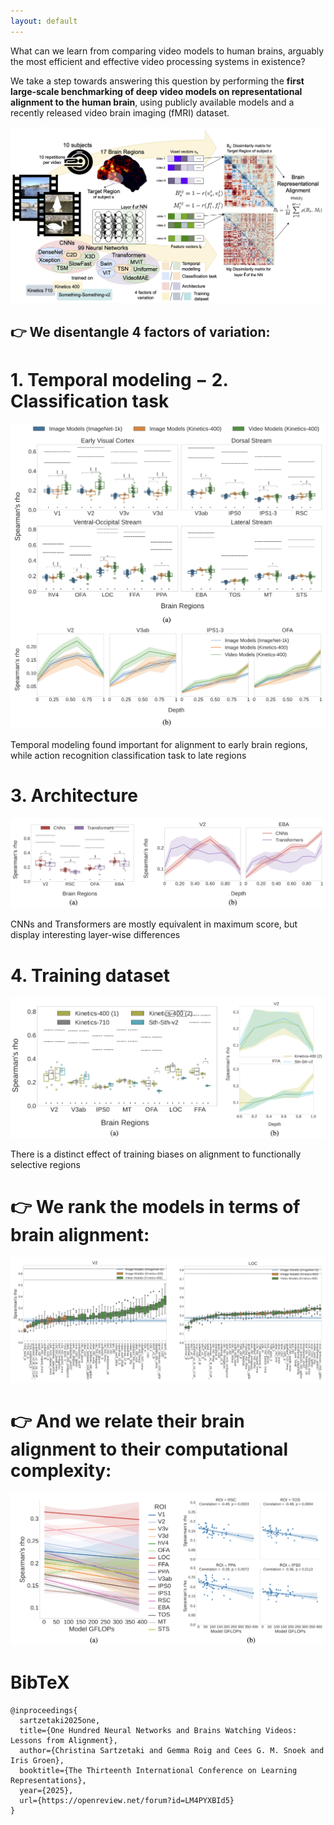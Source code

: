 ```yaml
---
layout: default
---
```


What can we learn from comparing video models to human brains, arguably the
most efficient and effective video processing systems in existence?

We take a step towards answering this question by performing the **first large-scale
benchmarking of deep video models on representational alignment to the human
brain**, using publicly available models and a recently released video brain imaging
(fMRI) dataset.

![RSA](./RSA.png)

## 👉 We disentangle 4 factors of variation:

# 1. Temporal modeling − 2. Classification task

![ImagevsVideo](./IvsV.png)

Temporal modeling found important for alignment to early brain regions, while action recognition classification task to late regions

# 3. Architecture

![CNNvsTransformer](./CvsT.png)

CNNs and Transformers are mostly equivalent in maximum score, but display interesting layer-wise differences

# 4. Training dataset

![KineticsvsSthsth](./KvsS.png)

There is a distinct effect of training biases on alignment to functionally selective regions

# 👉 We rank the models in terms of brain alignment:

![Rank](./rank.png)

# 👉 And we relate their brain alignment to their computational complexity:

![Flops](./flops.png)

# BibTeX
```
@inproceedings{
  sartzetaki2025one,
  title={One Hundred Neural Networks and Brains Watching Videos: Lessons from Alignment},
  author={Christina Sartzetaki and Gemma Roig and Cees G. M. Snoek and Iris Groen},
  booktitle={The Thirteenth International Conference on Learning Representations},
  year={2025},
  url={https://openreview.net/forum?id=LM4PYXBId5}
}
```
